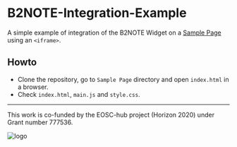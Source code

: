 # B2NOTE-Integration-Example
A simple example of integration of the B2NOTE Widget on a [Sample Page](https://github.com/e-sdf/B2NOTE-Integration-Example/tree/master/Sample%20Page) using an `<iframe>`.

## Howto
- Clone the repository, go to `Sample Page` directory and open `index.html` in a browser.
- Check `index.html`, `main.js` and `style.css`.

---

This work is co-funded by the EOSC-hub project (Horizon 2020) under Grant number 777536.

![logo](https://b2note.bsc.es/img/logo-eosc-hub-eu.png)
